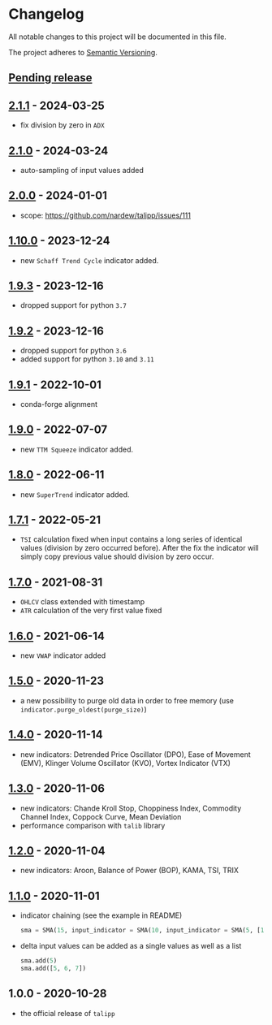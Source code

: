 # Changelog

All notable changes to this project will be documented in this file.

The project adheres to [Semantic Versioning](https://semver.org/spec/v2.0.0.html).

## [Pending release]

## [2.1.1] - 2024-03-25

- fix division by zero in `ADX`

## [2.1.0] - 2024-03-24

- auto-sampling of input values added

## [2.0.0] - 2024-01-01

- scope: https://github.com/nardew/talipp/issues/111

## [1.10.0] - 2023-12-24

- new `Schaff Trend Cycle` indicator added.

## [1.9.3] - 2023-12-16

- dropped support for python `3.7`

## [1.9.2] - 2023-12-16

- dropped support for python `3.6`
- added support for python `3.10` and `3.11`

## [1.9.1] - 2022-10-01

- conda-forge alignment

## [1.9.0] - 2022-07-07

- new `TTM Squeeze` indicator added.

## [1.8.0] - 2022-06-11

- new `SuperTrend` indicator added.

## [1.7.1] - 2022-05-21

- `TSI` calculation fixed when input contains a long series of identical values (division by zero occurred before). After the fix the indicator will simply copy previous value should division by zero occur.

## [1.7.0] - 2021-08-31

- `OHLCV` class extended with timestamp
- `ATR` calculation of the very first value fixed

## [1.6.0] - 2021-06-14

- new `VWAP` indicator added

## [1.5.0] - 2020-11-23

- a new possibility to purge old data in order to free memory (use `indicator.purge_oldest(purge_size)`)

## [1.4.0] - 2020-11-14

- new indicators: Detrended Price Oscillator (DPO), Ease of Movement (EMV), Klinger Volume Oscillator (KVO), Vortex Indicator (VTX) 

## [1.3.0] - 2020-11-06

- new indicators: Chande Kroll Stop, Choppiness Index, Commodity Channel Index, Coppock Curve, Mean Deviation
- performance comparison with `talib` library

## [1.2.0] - 2020-11-04

- new indicators: Aroon, Balance of Power (BOP), KAMA, TSI, TRIX

## [1.1.0] - 2020-11-01

- indicator chaining (see the example in README)

  ```python
  sma = SMA(15, input_indicator = SMA(10, input_indicator = SMA(5, [1, 2, 3, ...])))
  ```

- delta input values can be added as a single values as well as a list

  ```python
  sma.add(5)
  sma.add([5, 6, 7])
  ```

## 1.0.0 - 2020-10-28

- the official release of `talipp`

[Pending release]: https://github.com/nardew/talipp/compare/2.1.1...HEAD
[2.1.1]: https://github.com/nardew/talipp/compare/2.1.0...2.1.1
[2.1.0]: https://github.com/nardew/talipp/compare/2.0.0...2.1.0
[2.0.0]: https://github.com/nardew/talipp/compare/1.10.0...2.0.0
[1.10.0]: https://github.com/nardew/talipp/compare/1.9.3...1.10.0
[1.9.3]: https://github.com/nardew/talipp/compare/1.9.2...1.9.3
[1.9.2]: https://github.com/nardew/talipp/compare/1.9.1...1.9.2
[1.9.1]: https://github.com/nardew/talipp/compare/1.9.0...1.9.1
[1.9.0]: https://github.com/nardew/talipp/compare/1.8.0...1.9.0
[1.8.0]: https://github.com/nardew/talipp/compare/1.7.1...1.8.0
[1.7.1]: https://github.com/nardew/talipp/compare/1.7.0...1.7.1
[1.7.0]: https://github.com/nardew/talipp/compare/1.6.0...1.7.0
[1.6.0]: https://github.com/nardew/talipp/compare/1.5.0...1.6.0
[1.5.0]: https://github.com/nardew/talipp/compare/1.4.0...1.5.0
[1.4.0]: https://github.com/nardew/talipp/compare/1.3.0...1.4.0
[1.3.0]: https://github.com/nardew/talipp/compare/1.2.0...1.3.0
[1.2.0]: https://github.com/nardew/talipp/compare/1.1.0...1.2.0
[1.1.0]: https://github.com/nardew/talipp/compare/1.0.0...1.1.0
